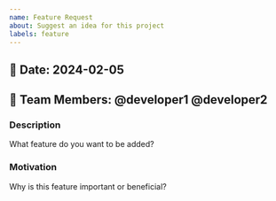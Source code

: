 ```yaml
---
name: Feature Request
about: Suggest an idea for this project
labels: feature
---
```


## 📅 Date: 2024-02-05  
## 👥 Team Members: @developer1 @developer2  

### Description
What feature do you want to be added?

### Motivation
Why is this feature important or beneficial?
